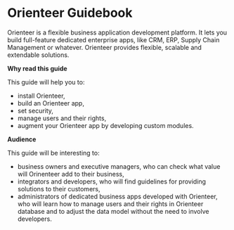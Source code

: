 # Orienteer Guidebook


Orienteer is a flexible business application development platform. It lets you build full-feature dedicated enterprise apps, like CRM, ERP, Supply Chain Management or whatever. Orienteer provides flexible, scalable and extendable solutions.

**Why read this guide**

This guide will help you to:
* install Orienteer,
* build an Orienteer app,
* set security,
* manage users and their rights,
* augment your Orienteer app by developing custom modules.


**Audience**

This guide will be interesting to:
* business owners and executive managers, who can check what value will  Orinenteer add to their business,
* integrators and developers, who will find guidelines for providing solutions to their customers,
* administrators of dedicated business apps developed with Orienteer, who will learn how to manage users and their rights in Orienteer database and to adjust the data model without the need to involve developers.

